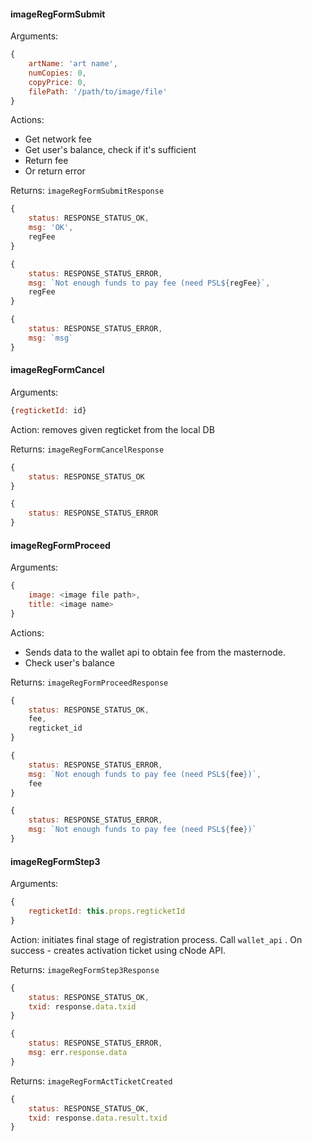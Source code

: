 #### imageRegFormSubmit
Arguments:
```javascript
{
    artName: 'art name',
    numCopies: 0,
    copyPrice: 0,
    filePath: '/path/to/image/file'
}
```

Actions:
 - Get network fee
 - Get user's balance, check if it's sufficient
 - Return fee
 - Or return error

Returns: `imageRegFormSubmitResponse`
```javascript
{
    status: RESPONSE_STATUS_OK,
    msg: 'OK',
    regFee
}
```

```javascript
{
    status: RESPONSE_STATUS_ERROR,
    msg: `Not enough funds to pay fee (need PSL${regFee}`,
    regFee
}
```

```javascript
{
    status: RESPONSE_STATUS_ERROR,
    msg: `msg`
}
```




#### imageRegFormCancel
Arguments:
```javascript
{regticketId: id}
```

Action: removes given regticket from the local DB

Returns: `imageRegFormCancelResponse`
```javascript
{
    status: RESPONSE_STATUS_OK
}
```

```javascript
{
    status: RESPONSE_STATUS_ERROR
}
```

#### imageRegFormProceed
Arguments:
```javascript
{
    image: <image file path>,
    title: <image name>
}
```

Actions:
 - Sends data to the wallet api to obtain fee from the masternode.
 - Check user's balance

Returns: `imageRegFormProceedResponse`
```javascript
{
    status: RESPONSE_STATUS_OK,
    fee,
    regticket_id
}
```

```javascript
{
    status: RESPONSE_STATUS_ERROR,
    msg: `Not enough funds to pay fee (need PSL${fee})`,
    fee
}
```

```javascript
{
    status: RESPONSE_STATUS_ERROR,
    msg: `Not enough funds to pay fee (need PSL${fee})`
}
```

#### imageRegFormStep3
Arguments:
```javascript
{
    regticketId: this.props.regticketId
}
```

Action: initiates final stage of registration process. Call `wallet_api` .
On success - creates activation ticket using cNode API.


Returns: `imageRegFormStep3Response`
```javascript
{
    status: RESPONSE_STATUS_OK,
    txid: response.data.txid
}
```

```javascript
{
    status: RESPONSE_STATUS_ERROR,
    msg: err.response.data
}
```

Returns: `imageRegFormActTicketCreated`
```javascript
{
    status: RESPONSE_STATUS_OK,
    txid: response.data.result.txid
}
```
